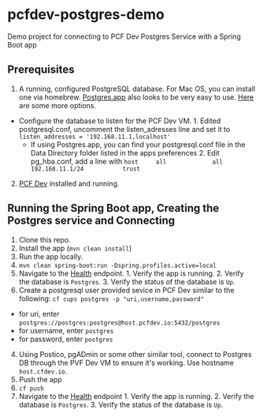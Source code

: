 # pcfdev-postgres-demo

Demo project for connecting to PCF Dev Postgres Service with a Spring Boot app

## Prerequisites

1. A running, configured PostgreSQL database.  For Mac OS, you can install one via homebrew.  [Postgres.app](Postgres.app) also looks to be very easy to use.  [Here](https://www.postgresql.org/download/macosx/) are some more options.
  *  Configure the database to listen for the PCF Dev VM.
    1.  Edited postgresql.conf, uncomment the listen_adresses line and set it to `listen_addresses = '192.168.11.1,localhost'`
      *  If using Postgres.app, you can find your postgresql.conf file in the Data Directory folder listed in the apps preferences
    2.  Edit pg_hba.conf, add a line with `host     all             all             192.168.11.1/24           trust`
2. [PCF Dev](https://docs.pivotal.io/pcf-dev/index.html) installed and running.

## Running the Spring Boot app, Creating the Postgres service and Connecting

1. Clone this repo.
2. Install the app (`mvn clean install`)
2. Run the app locally.
  1. `mvn clean spring-boot:run -Dspring.profiles.active=local`
  2. Navigate to the [Health](http://loalhost:8080/health) endpoint.
    1. Verify the app is running.
    2. Verify the database is `Postgres`.
    3. Verify the status of the database is `Up`.
3. Create a postgresql user provided sevice in PCF Dev similar to the following: `cf cups postgres -p "uri,username,password"`
  * for uri, enter `postgres://postgres:postgres@host.pcfdev.io:5432/postgres`
  * for username, enter `postgres`
  * for password, enter `postgres`
4. Using Postico, pgADmin or some other similar tool, connect to Postgres DB through the PVF Dev VM to ensure it's working.  Use hostname `host.cfdev.io`.
5. Push the app 
  1. `cf push`
  2. Navigate to the [Health](http://pcfdev-postgres-demo.local.pcfdev.io/health) endpoint
    1. Verify the app is running.
    2. Verify the database is `Postgres`.
    3. Verify the status of the database is `Up`.

